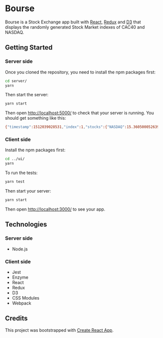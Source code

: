 # Bourse
Bourse is a Stock Exchange app built with [React](https://reactjs.org/), [Redux](https://redux.js.org/) and [D3](https://d3js.org/) that displays the randomly generated Stock Market indexes of CAC40 and NASDAQ.

## Getting Started

### Server side

Once you cloned the repository, you need to install the npm packages first:
```sh
cd server/
yarn
```

Then start the server:
```sh
yarn start
```

Then open [http://localhost:5000/](http://localhost:5000/) to check that your server is running. You should get something like this:
```sh
{"timestamp":1512039028531,"index":1,"stocks":{"NASDAQ":15.36050005263918,"CAC40":135.23506891562675}}
```

### Client side

Install the npm packages first:
```sh
cd ../ui/
yarn
```

To run the tests: 
```sh
yarn test
```

Then start your server:
```sh
yarn start
```

Then open [http://localhost:3000/](http://localhost:3000/) to see your app.

## Technologies

### Server side

- Node.js

### Client side

- Jest
- Enzyme
- React
- Redux
- D3
- CSS Modules
- Webpack

## Credits

This project was bootstrapped with [Create React App](https://github.com/facebookincubator/create-react-app).